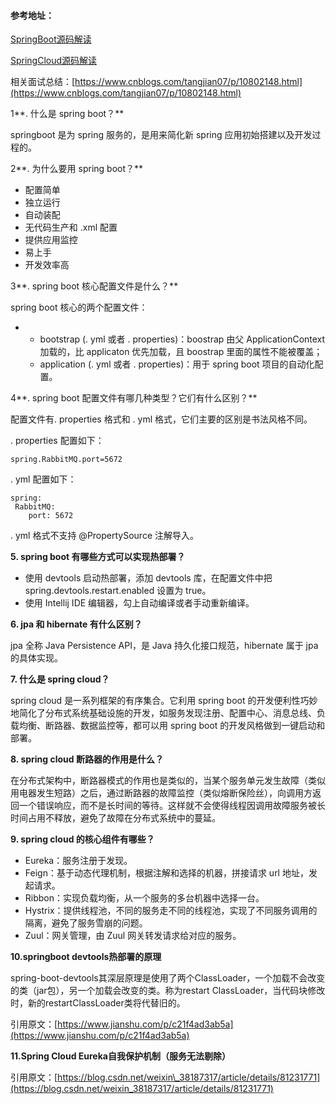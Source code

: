 #### 参考地址：

[SpringBoot源码解读](https://tuonioooo.gitbooks.io/application-framework/content/springbootpian.html)

[SpringCloud源码解读](https://github.com/tuonioooo/micro-services-subject/blob/master/springcloudshi-zhan-pian.md)

相关面试总结：[https://www.cnblogs.com/tangjian07/p/10802148.html](https://www.cnblogs.com/tangjian07/p/10802148.html)

1**. 什么是 spring boot？**

springboot 是为 spring 服务的，是用来简化新 spring 应用初始搭建以及开发过程的。

2**. 为什么要用 spring boot？**

* 配置简单
* 独立运行
* 自动装配
* 无代码生产和 .xml 配置
* 提供应用监控
* 易上手
* 开发效率高

3**. spring boot 核心配置文件是什么？**

spring boot 核心的两个配置文件：

* * bootstrap \(. yml 或者 . properties\)：boostrap 由父 ApplicationContext 加载的，比 applicaton 优先加载，且 boostrap 里面的属性不能被覆盖；
  * application \(. yml 或者 . properties\)：用于 spring boot 项目的自动化配置。

4**. spring boot 配置文件有哪几种类型？它们有什么区别？**

配置文件有. properties 格式和 . yml 格式，它们主要的区别是书法风格不同。

. properties 配置如下：

```
spring.RabbitMQ.port=5672
```

. yml 配置如下：

```
spring:
 RabbitMQ:
    port: 5672
```

. yml 格式不支持 @PropertySource 注解导入。

**5. spring boot 有哪些方式可以实现热部署？**

* 使用 devtools  启动热部署，添加 devtools 库，在配置文件中把 spring.devtools.restart.enabled 设置为 true。
* 使用 Intellij IDE 编辑器，勾上自动编译或者手动重新编译。

**6. jpa 和 hibernate 有什么区别？**

jpa 全称 Java Persistence API，是 Java 持久化接口规范，hibernate 属于 jpa 的具体实现。

**7. 什么是 spring cloud？**

spring cloud 是一系列框架的有序集合。它利用 spring boot 的开发便利性巧妙地简化了分布式系统基础设施的开发，如服务发现注册、配置中心、消息总线、负载均衡、断路器、数据监控等，都可以用 spring boot 的开发风格做到一键启动和部署。

**8. spring cloud 断路器的作用是什么？**

在分布式架构中，断路器模式的作用也是类似的，当某个服务单元发生故障（类似用电器发生短路）之后，通过断路器的故障监控（类似熔断保险丝），向调用方返回一个错误响应，而不是长时间的等待。这样就不会使得线程因调用故障服务被长时间占用不释放，避免了故障在分布式系统中的蔓延。

**9. spring cloud 的核心组件有哪些？**

* Eureka：服务注册于发现。
* Feign：基于动态代理机制，根据注解和选择的机器，拼接请求 url 地址，发起请求。
* Ribbon：实现负载均衡，从一个服务的多台机器中选择一台。
* Hystrix：提供线程池，不同的服务走不同的线程池，实现了不同服务调用的隔离，避免了服务雪崩的问题。
* Zuul：网关管理，由 Zuul 网关转发请求给对应的服务。

**10.springboot devtools热部署的原理**

spring-boot-devtools其深层原理是使用了两个ClassLoader，一个加载不会改变的类（jar包），另一个加载会改变的类。称为restart ClassLoader，当代码块修改时，新的restartClassLoader类将代替旧的。

引用原文：[https://www.jianshu.com/p/c21f4ad3ab5a](https://www.jianshu.com/p/c21f4ad3ab5a)

**11.Spring Cloud Eureka自我保护机制（服务无法剔除）**

引用原文：[https://blog.csdn.net/weixin\_38187317/article/details/81231771](https://blog.csdn.net/weixin_38187317/article/details/81231771)

